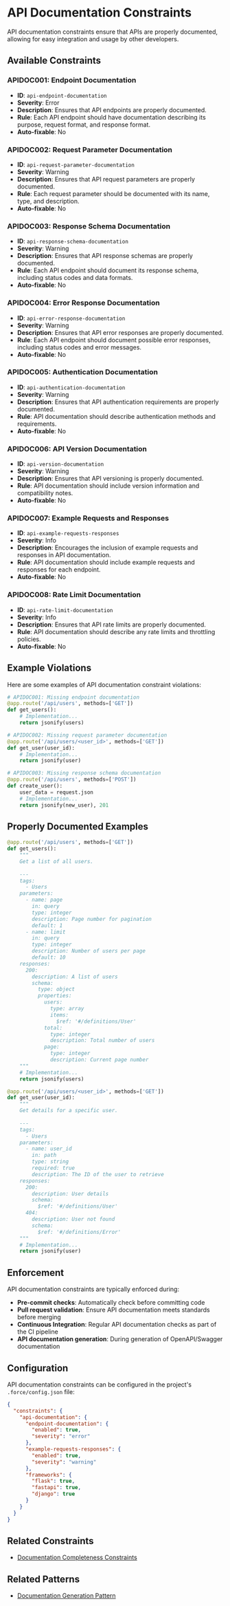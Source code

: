 # API Documentation Constraints

API documentation constraints ensure that APIs are properly documented, allowing for easy integration and usage by other developers.

## Available Constraints

### APIDOC001: Endpoint Documentation

- **ID**: `api-endpoint-documentation`
- **Severity**: Error
- **Description**: Ensures that API endpoints are properly documented.
- **Rule**: Each API endpoint should have documentation describing its purpose, request format, and response format.
- **Auto-fixable**: No

### APIDOC002: Request Parameter Documentation

- **ID**: `api-request-parameter-documentation`
- **Severity**: Warning
- **Description**: Ensures that API request parameters are properly documented.
- **Rule**: Each request parameter should be documented with its name, type, and description.
- **Auto-fixable**: No

### APIDOC003: Response Schema Documentation

- **ID**: `api-response-schema-documentation`
- **Severity**: Warning
- **Description**: Ensures that API response schemas are properly documented.
- **Rule**: Each API endpoint should document its response schema, including status codes and data formats.
- **Auto-fixable**: No

### APIDOC004: Error Response Documentation

- **ID**: `api-error-response-documentation`
- **Severity**: Warning
- **Description**: Ensures that API error responses are properly documented.
- **Rule**: Each API endpoint should document possible error responses, including status codes and error messages.
- **Auto-fixable**: No

### APIDOC005: Authentication Documentation

- **ID**: `api-authentication-documentation`
- **Severity**: Warning
- **Description**: Ensures that API authentication requirements are properly documented.
- **Rule**: API documentation should describe authentication methods and requirements.
- **Auto-fixable**: No

### APIDOC006: API Version Documentation

- **ID**: `api-version-documentation`
- **Severity**: Warning
- **Description**: Ensures that API versioning is properly documented.
- **Rule**: API documentation should include version information and compatibility notes.
- **Auto-fixable**: No

### APIDOC007: Example Requests and Responses

- **ID**: `api-example-requests-responses`
- **Severity**: Info
- **Description**: Encourages the inclusion of example requests and responses in API documentation.
- **Rule**: API documentation should include example requests and responses for each endpoint.
- **Auto-fixable**: No

### APIDOC008: Rate Limit Documentation

- **ID**: `api-rate-limit-documentation`
- **Severity**: Info
- **Description**: Ensures that API rate limits are properly documented.
- **Rule**: API documentation should describe any rate limits and throttling policies.
- **Auto-fixable**: No

## Example Violations

Here are some examples of API documentation constraint violations:

```python
# APIDOC001: Missing endpoint documentation
@app.route('/api/users', methods=['GET'])
def get_users():
    # Implementation...
    return jsonify(users)

# APIDOC002: Missing request parameter documentation
@app.route('/api/users/<user_id>', methods=['GET'])
def get_user(user_id):
    # Implementation...
    return jsonify(user)

# APIDOC003: Missing response schema documentation
@app.route('/api/users', methods=['POST'])
def create_user():
    user_data = request.json
    # Implementation...
    return jsonify(new_user), 201
```

## Properly Documented Examples

```python
@app.route('/api/users', methods=['GET'])
def get_users():
    """
    Get a list of all users.
    
    ---
    tags:
      - Users
    parameters:
      - name: page
        in: query
        type: integer
        description: Page number for pagination
        default: 1
      - name: limit
        in: query
        type: integer
        description: Number of users per page
        default: 10
    responses:
      200:
        description: A list of users
        schema:
          type: object
          properties:
            users:
              type: array
              items:
                $ref: '#/definitions/User'
            total:
              type: integer
              description: Total number of users
            page:
              type: integer
              description: Current page number
    """
    # Implementation...
    return jsonify(users)

@app.route('/api/users/<user_id>', methods=['GET'])
def get_user(user_id):
    """
    Get details for a specific user.
    
    ---
    tags:
      - Users
    parameters:
      - name: user_id
        in: path
        type: string
        required: true
        description: The ID of the user to retrieve
    responses:
      200:
        description: User details
        schema:
          $ref: '#/definitions/User'
      404:
        description: User not found
        schema:
          $ref: '#/definitions/Error'
    """
    # Implementation...
    return jsonify(user)
```

## Enforcement

API documentation constraints are typically enforced during:

- **Pre-commit checks**: Automatically check before committing code
- **Pull request validation**: Ensure API documentation meets standards before merging
- **Continuous Integration**: Regular API documentation checks as part of the CI pipeline
- **API documentation generation**: During generation of OpenAPI/Swagger documentation

## Configuration

API documentation constraints can be configured in the project's `.force/config.json` file:

```json
{
  "constraints": {
    "api-documentation": {
      "endpoint-documentation": {
        "enabled": true,
        "severity": "error"
      },
      "example-requests-responses": {
        "enabled": true,
        "severity": "warning"
      },
      "frameworks": {
        "flask": true,
        "fastapi": true,
        "django": true
      }
    }
  }
}
```

## Related Constraints

- [Documentation Completeness Constraints](documentation-completeness.md)

## Related Patterns

- [Documentation Generation Pattern](../patterns/documentation-generation.md)
